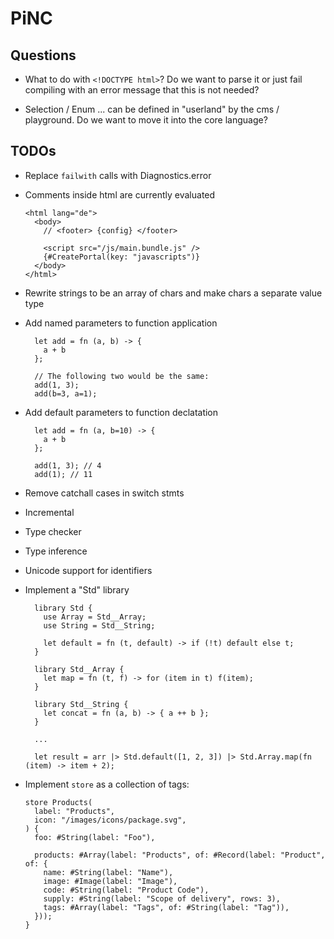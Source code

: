 # PiNC

## Questions

- What to do with `<!DOCTYPE html>`? Do we want to parse it or just fail compiling with an error message that this is
  not needed?

- Selection / Enum ... can be defined in "userland" by the cms / playground. Do we want to move it into the core
  language?

## TODOs

- Replace `failwith` calls with Diagnostics.error

- Comments inside html are currently evaluated

  ```
  <html lang="de">
    <body>
      // <footer> {config} </footer>

      <script src="/js/main.bundle.js" />
      {#CreatePortal(key: "javascripts")}
    </body>
  </html>
  ```

- Rewrite strings to be an array of chars and make chars a separate value type

- Add named parameters to function application

  ```
    let add = fn (a, b) -> {
      a + b
    };

    // The following two would be the same:
    add(1, 3);
    add(b=3, a=1);
  ```

- Add default parameters to function declatation

  ```
    let add = fn (a, b=10) -> {
      a + b
    };

    add(1, 3); // 4
    add(1); // 11
  ```

- Remove catchall cases in switch stmts

- Incremental

- Type checker

- Type inference

- Unicode support for identifiers

- Implement a "Std" library

  ```
    library Std {
      use Array = Std__Array;
      use String = Std__String;

      let default = fn (t, default) -> if (!t) default else t;
    }

    library Std__Array {
      let map = fn (t, f) -> for (item in t) f(item);
    }

    library Std__String {
      let concat = fn (a, b) -> { a ++ b };
    }

    ...

    let result = arr |> Std.default([1, 2, 3]) |> Std.Array.map(fn (item) -> item + 2);
  ```

- Implement `store` as a collection of tags:
  ```
  store Products(
    label: "Products",
    icon: "/images/icons/package.svg",
  ) {
    foo: #String(label: "Foo"),

    products: #Array(label: "Products", of: #Record(label: "Product", of: {
      name: #String(label: "Name"),
      image: #Image(label: "Image"),
      code: #String(label: "Product Code"),
      supply: #String(label: "Scope of delivery", rows: 3),
      tags: #Array(label: "Tags", of: #String(label: "Tag")),
    }));
  }
  ```